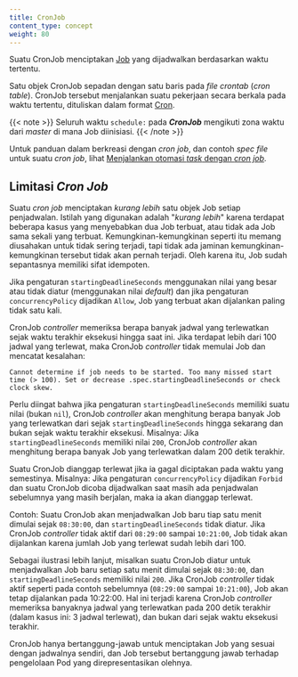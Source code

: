 ```yaml
---
title: CronJob
content_type: concept
weight: 80
---
```


<!-- overview -->

Suatu CronJob menciptakan [Job](/docs/concepts/workloads/controllers/jobs-run-to-completion/) yang dijadwalkan berdasarkan waktu tertentu.

Satu objek CronJob sepadan dengan satu baris pada _file_ _crontab_ (_cron table_). CronJob tersebut menjalankan suatu pekerjaan secara berkala
pada waktu tertentu, dituliskan dalam format [Cron](https://en.wikipedia.org/wiki/Cron).

{{< note >}}
Seluruh waktu `schedule:` pada _**CronJob**_ mengikuti zona waktu dari _master_ di mana Job diinisiasi.
{{< /note >}}

Untuk panduan dalam berkreasi dengan _cron job_, dan contoh _spec file_ untuk suatu _cron job_, lihat [Menjalankan otomasi _task_ dengan _cron job_](/docs/tasks/job/automated-tasks-with-cron-jobs).




<!-- body -->

## Limitasi _Cron Job_

Suatu _cron job_ menciptakan _kurang lebih_ satu objek Job setiap penjadwalan. Istilah yang digunakan adalah "_kurang lebih_" karena
terdapat beberapa kasus yang menyebabkan dua Job terbuat, atau tidak ada Job sama sekali yang terbuat. Kemungkinan-kemungkinan
seperti itu memang diusahakan untuk tidak sering terjadi, tapi tidak ada jaminan kemungkinan-kemungkinan tersebut tidak akan pernah terjadi.
Oleh karena itu, Job sudah sepantasnya memiliki sifat idempoten.

Jika pengaturan `startingDeadlineSeconds` menggunakan nilai yang besar atau tidak diatur (menggunakan nilai _default_)
dan jika pengaturan `concurrencyPolicy` dijadikan `Allow`, Job yang terbuat akan dijalankan paling tidak satu kali.

CronJob _controller_ memeriksa berapa banyak jadwal yang terlewatkan sejak waktu terakhir eksekusi hingga saat ini. Jika terdapat lebih dari 100 jadwal yang terlewat, maka CronJob _controller_ tidak memulai Job dan mencatat kesalahan:

````
Cannot determine if job needs to be started. Too many missed start time (> 100). Set or decrease .spec.startingDeadlineSeconds or check clock skew.
````

Perlu diingat bahwa jika pengaturan `startingDeadlineSeconds` memiliki suatu nilai (bukan `nil`), CronJob _controller_ akan menghitung berapa banyak Job yang terlewatkan dari sejak `startingDeadlineSeconds` hingga sekarang dan bukan sejak waktu terakhir eksekusi. Misalnya: Jika `startingDeadlineSeconds` memiliki nilai `200`, CronJob _controller_ akan menghitung berapa banyak Job yang terlewatkan dalam 200 detik terakhir.

Suatu CronJob dianggap terlewat jika ia gagal diciptakan pada waktu yang semestinya. Misalnya: Jika pengaturan `concurrencyPolicy` dijadikan `Forbid`
dan suatu CronJob dicoba dijadwalkan saat masih ada penjadwalan sebelumnya yang masih berjalan, maka ia akan dianggap terlewat.

Contoh: Suatu CronJob akan menjadwalkan Job baru tiap satu menit dimulai sejak `08:30:00`, dan `startingDeadlineSeconds` tidak diatur.
Jika CronJob _controller_ tidak aktif dari `08:29:00` sampai `10:21:00`, Job tidak akan dijalankan karena jumlah Job yang terlewat
sudah lebih dari 100.

Sebagai ilustrasi lebih lanjut, misalkan suatu CronJob diatur untuk menjadwalkan Job baru setiap satu menit dimulai sejak `08:30:00`,
dan `startingDeadlineSeconds` memiliki nilai `200`. Jika CronJob _controller_ tidak aktif seperti pada contoh sebelumnya (`08:29:00` sampai `10:21:00`),
Job akan tetap dijalankan pada 10:22:00. Hal ini terjadi karena CronJob _controller_ memeriksa banyaknya jadwal yang terlewatkan pada 200 detik terakhir
(dalam kasus ini: 3 jadwal terlewat), dan bukan dari sejak waktu eksekusi terakhir.

CronJob hanya bertanggung-jawab untuk menciptakan Job yang sesuai dengan jadwalnya sendiri,
dan Job tersebut bertanggung jawab terhadap pengelolaan Pod yang direpresentasikan olehnya.

